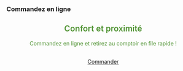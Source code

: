 
<!-- Block tags module -->
<div class="block tags_block animated flipInY delay-250">
    <h3 class="title_block title_block_green">Commandez en ligne</h3>
    <div class="block_content" style="text-align: center;color: #4e9231;">
        <i class="fa fa-desktop" style="font-size: 110px;margin: 20px 0;"></i>
        <h2 style="text-align: center;  font-weight: 600;">Confort et proximité</h2>
        <p style="text-align: center">Commandez en ligne et retirez au comptoir en file rapide ! <br /><br/></p>
        <a class="btn btn-block btn-primary" href="/[!Systeme::getMenu(Boutique/Magasin/[!CurrentMagasin::Id!]!]">Commander</a>
    </div>
</div>
<!-- /Block tags module -->
